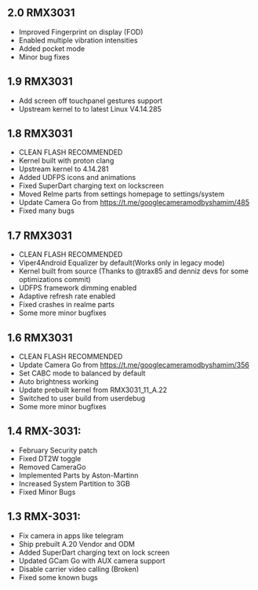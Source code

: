 ## 2.0 RMX3031
- Improved Fingerprint on display (FOD)
- Enabled multiple vibration intensities
- Added pocket mode
- Minor bug fixes

## 1.9 RMX3031
- Add screen off touchpanel gestures support 
- Upstream kernel to to latest Linux V4.14.285

## 1.8 RMX3031

- CLEAN FLASH RECOMMENDED
- Kernel built with proton clang
- Upstream kernel to 4.14.281
- Added UDFPS icons and animations
- Fixed SuperDart charging text on lockscreen
- Moved Relme parts from settings homepage to settings/system
- Update Camera Go from https://t.me/googlecameramodbyshamim/485
- Fixed many bugs

## 1.7 RMX3031

- CLEAN FLASH RECOMMENDED
- Viper4Android Equalizer by default(Works only in legacy mode)
- Kernel built from source (Thanks to @trax85 and denniz devs for some optimizations commit)
- UDFPS framework dimming enabled
- Adaptive refresh rate enabled
- Fixed crashes in realme parts
- Some more minor bugfixes

## 1.6 RMX3031

- CLEAN FLASH RECOMMENDED
- Update Camera Go from https://t.me/googlecameramodbyshamim/356
- Set CABC mode to balanced by default
- Auto brightness working
- Update prebuilt kernel from RMX3031_11_A.22
- Switched to user build from userdebug
- Some more minor bugfixes

## 1.4 RMX-3031:

- February Security patch
- Fixed DT2W toggle
- Removed CameraGo
- Implemented Parts by Aston-Martinn
- Increased System Partition to 3GB
- Fixed Minor Bugs

## 1.3 RMX-3031:

- Fix camera in apps like telegram
- Ship prebuilt A.20 Vendor and ODM
- Added SuperDart charging text on lock screen
- Updated GCam Go with AUX camera support
- Disable carrier video calling (Broken)
- Fixed some known bugs

